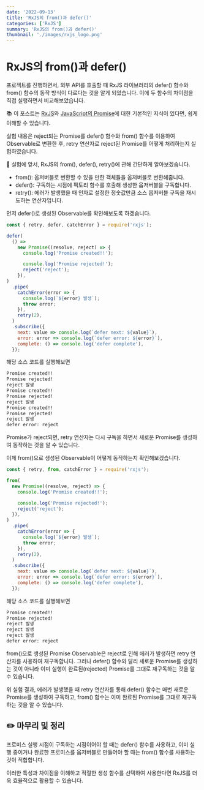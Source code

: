 ```yaml
---
date: '2022-09-13'
title: 'RxJS의 from()과 defer()'
categories: ['RxJS']
summary: 'RxJS의 from()과 defer()'
thumbnail: './images/rxjs_logo.png'
---
```


# RxJS의 from()과 defer()

프로젝트를 진행하면서, 외부 API를 호출할 때 RxJS 라이브러리의 defer() 함수와 from() 함수의 동작 방식이 다르다는 것을 알게 되었습니다. 이에 두 함수의 차이점을 직접 실행하면서 비교해보았습니다.

<aside>
📚 이 포스트는 <a href="https://rxjs.dev/">RxJS</a>와 <a href="https://developer.mozilla.org/ko/docs/Web/JavaScript/Reference/Global_Objects/Promise">JavaScript의 Promise</a>에 대한 기본적인 지식이 있다면, 쉽게 이해할 수 있습니다.

</aside>

실험 내용은 reject되는 Promise를 defer() 함수와 from() 함수를 이용하여 Observable로 변환한 후, retry 연산자로 reject된 Promise를 어떻게 처리하는지 실험하였습니다.

<aside>
📝 실험에 앞서, RxJS의 from(), defer(),  retry()에 관해 간단하게 알아보겠습니다.

- from(): 옵저버블로 변환할 수 있을 만한 객체들을 옵저버블로 변환해줍니다.
- defer(): 구독하는 시점에 팩토리 함수를 호출해 생성한 옵저버블을 구독합니다.
- retry(): 에러가 발생했을 때 인자로 설정한 정숫값만큼 소스 옵저버블 구독을 재시도하는 연산자입니다.
</aside>

먼저 defer()로 생성된 Observable를 확인해보도록 하겠습니다.

```jsx
const { retry, defer, catchError } = require('rxjs');

defer(
  () =>
    new Promise((resolve, reject) => {
      console.log('Promise created!!');

      console.log('Promise rejected!');
      reject('reject');
    }),
)
  .pipe(
    catchError(error => {
      console.log(`${error} 발생`);
      throw error;
    }),
    retry(2),
  )
  .subscribe({
    next: value => console.log(`defer next: ${value}`),
    error: error => console.log(`defer error: ${error}`),
    complete: () => console.log('defer complete'),
  });
```

해당 소스 코드를 실행해보면

```bash
Promise created!!
Promise rejected!
reject 발생
Promise created!!
Promise rejected!
reject 발생
Promise created!!
Promise rejected!
reject 발생
defer error: reject
```

Promise가 reject되면, retry 연산자는 다시 구독을 하면서 새로운 Promise를 생성하여 동작하는 것을 알 수 있습니다.

이제 from()으로 생성된 Observable이 어떻게 동작하는지 확인해보겠습니다.

```jsx
const { retry, from, catchError } = require('rxjs');

from(
  new Promise((resolve, reject) => {
    console.log('Promise created!!');

    console.log('Promise rejected!');
    reject('reject');
  }),
)
  .pipe(
    catchError(error => {
      console.log(`${error} 발생`);
      throw error;
    }),
    retry(2),
  )
  .subscribe({
    next: value => console.log(`defer next: ${value}`),
    error: error => console.log(`defer error: ${error}`),
    complete: () => console.log('defer complete'),
  });
```

해당 소스 코드를 실행해보면

```bash
Promise created!!
Promise rejected!
reject 발생
reject 발생
reject 발생
defer error: reject
```

from()으로 생성된 Promise Observable은 reject로 인해 에러가 발생하면 retry 연산자를 사용하여 재구독합니다. 그러나 defer() 함수와 달리 새로운 Promise를 생성하는 것이 아니라 이미 실행이 완료된(rejected) Promise를 그대로 재구독하는 것을 알 수 있습니다.

위 실험 결과, 에러가 발생했을 때 retry 연산자를 통해 defer() 함수는 매번 새로운 Promise를 생성하여 구독하고, from() 함수는 이미 완료된 Promise를 그대로 재구독하는 것을 알 수 있습니다.

## ✏️ 마무리 및 정리

프로미스 실행 시점이 구독하는 시점이어야 할 때는 defer() 함수를 사용하고, 이미 실행 중이거나 완료한 프로미스를 옵저버블로 만들어야 할 때는 from() 함수를 사용하는 것이 적합합니다.

이러한 특성과 차이점을 이해하고 적절한 생성 함수를 선택하여 사용한다면 RxJS를 더욱 효율적으로 활용할 수 있습니다.
